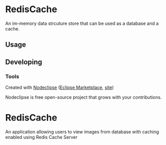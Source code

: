 

# RedisCache
An im-memory data strcuture store that can be used as a database and a cache.

## Usage



## Developing



### Tools

Created with [Nodeclipse](https://github.com/Nodeclipse/nodeclipse-1)
 ([Eclipse Marketplace](http://marketplace.eclipse.org/content/nodeclipse), [site](http://www.nodeclipse.org))   

Nodeclipse is free open-source project that grows with your contributions.
# RedisCache
An application allowing users to view images from database with caching enabled using Redis Cache Server
